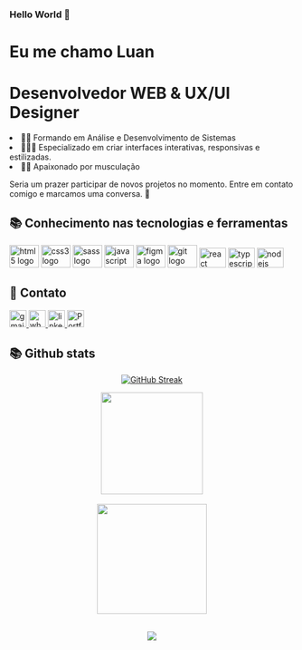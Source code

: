 ### Hello World 👋

<h1>Eu me chamo Luan</h1>
<h1>Desenvolvedor WEB & UX/UI Designer</h1>
<li>👨‍🎓 Formando em Análise e Desenvolvimento de Sistemas</li>
<li>👩🏻‍💻 Especializado em criar interfaces interativas, responsivas e estilizadas.</li>
<li>🏋️‍♂️ Apaixonado por musculação</li>

<p>Seria um prazer participar de novos projetos no momento. Entre em contato comigo e marcamos uma conversa. 👋</p>

<h2 align="left">📚 Conhecimento nas tecnologias e ferramentas</h2>
<div align="left">
  <img src="https://cdn.jsdelivr.net/gh/devicons/devicon/icons/html5/html5-original.svg" height="40" width="52" alt="html5 logo"  />
  <img src="https://cdn.jsdelivr.net/gh/devicons/devicon/icons/css3/css3-original.svg" height="40" width="52" alt="css3 logo"  />
  <img src="https://cdn.jsdelivr.net/gh/devicons/devicon/icons/sass/sass-original.svg" height="40" width="52" alt="sass logo"  />
  <img src="https://cdn.jsdelivr.net/gh/devicons/devicon/icons/javascript/javascript-original.svg" height="40" width="52" alt="javascript logo"  />
  <img src="https://cdn.jsdelivr.net/gh/devicons/devicon/icons/figma/figma-original.svg" height="40" width="52" alt="figma logo"  />
  <img src="https://cdn.jsdelivr.net/gh/devicons/devicon/icons/git/git-original.svg" height="40" width="52" alt="git logo"  />
  <img src="https://cdn.jsdelivr.net/gh/devicons/devicon/icons/react/react-original.svg" height="35" width="47" alt="react logo"  />
  <img src="https://cdn.jsdelivr.net/gh/devicons/devicon/icons/typescript/typescript-original.svg" height="35" width="47" alt="typescript logo"  />
  <img src="https://cdn.jsdelivr.net/gh/devicons/devicon/icons/nodejs/nodejs-original.svg" height="35" width="47" alt="nodejs logo"
</div>

<h2 align="left">📩 Contato</h2>
<div align="left">
  <a href="luanrnr1227@gmail.com" target="_blank">
    <img src="https://img.shields.io/static/v1?message=luanrnr1227@gmail.com&logo=gmail&label=&color=D14836&logoColor=white&labelColor=&style=for-the-badge" height="30" alt="gmail logo"  />
  </a>
  <a href="https://api.whatsapp.com/send?phone=5583982178199&text=Ol%C3%A1%20Mateus" target="_blank">
    <img src="https://img.shields.io/static/v1?message=(83) 982178199&logo=whatsapp&label=&color=25D366&logoColor=white&labelColor=&style=for-the-badge" height="30" alt="whatsapp logo"  />
  </a>
  <a href="linkedin.com/in/luanrramos" target="_blank">
    <img src="https://img.shields.io/static/v1?message=LinkedIn&logo=linkedin&label=&color=0077B5&logoColor=white&labelColor=&style=for-the-badge" height="30" alt="linkedin logo"  />
  </a>
  <a href="https://luanrramos.github.io/portfolio/" target="_blank">
    <img src="https://img.shields.io/badge/-Portfolio-black?logo=flickr&style=for-the-badge" height="30" alt="Portfolio Luan Ramos">
  </a>
</div>

</div>

   <h2>📚 Github stats</h2>
   
   <div align="center">
  
   [![GitHub Streak](https://streak-stats.demolab.com?user=luanrramos&theme=sea&date_format=n%2Fj%5B%2FY%5D&background=000000&border=A80101&fire=A80101&ring=A80101&stroke=A80101)](https://git.io/streak-stats)
  
  </div>

   <div align="center">
        <img align="center" src="https://github-readme-stats.vercel.app/api?username=luanrramos&show_icons=true&cache_seconds=86400&theme=chartreuse-dark&title_color=FFFFFF&text_color=FFFFFF&icon_color=A80101&bg_color=000000&border_color=A80101&hide=issues" height="180" alt=""/>
    </div>
    
<br>
    
<div align="center">
    
<img align="center" src="https://github-readme-stats.vercel.app/api/top-langs/?username=luanrramos&layout=compact&?exclude_repo=Pokedex,Memstuff,Calculator-in-Flutter&theme=chartreuse-dark&title_color=FFFFFF&text_color=FFFFFF&icon_color=A80101&bg_color=000000&border_color=A80101&langs_count=5" alt="" height="194">
        
</div>

<br>

<div align="center">

![](https://komarev.com/ghpvc/?username=luanrramos&color=red&style=for-the-badge)

</div>

